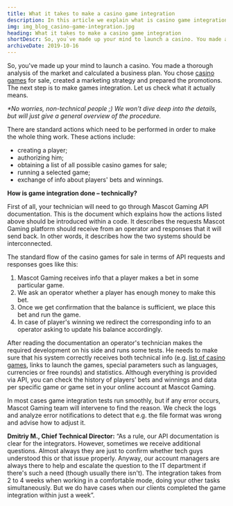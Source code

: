 ```yaml
---
title: What it takes to make a casino game integration
description: In this article we explain what is casino game integration via API.
img: img_blog_casino-game-integration.jpg
heading: What it takes to make a casino game integration
shortDescr: So, you`ve made up your mind to launch a casino. You made a thorough analysis of the market and calculated a business plan. You chose casino games for sale, created a marketing strategy and prepared the promotions. The next step is to make games integration. Let us check what it actually means.
archiveDate: 2019-10-16
---
```

So, you've made up your mind to launch a casino. You made a thorough analysis of the market and calculated a business plan. You chose [casino games](games) for sale, created a marketing strategy and prepared the promotions. The next step is to make games integration. Let us check what it actually means.

_\*No worries, non-technical people ;) We won't dive deep into the details, but will just give a general overview of the procedure._


There are standard actions which need to be performed in order to make the whole thing work. These actions include:

*   creating a player;
*   authorizing him;
*   obtaining a list of all possible casino games for sale;
*   running a selected game;
*   exchange of info about players' bets and winnings.

**How is game integration done – technically?**

First of all, your technician will need to go through Mascot Gaming API documentation. This is the document which explains how the actions listed above should be introduced within a code. It describes the requests Mascot Gaming platform should receive from an operator and responses that it will send back. In other words, it describes how the two systems should be interconnected.

The standard flow of the casino games for sale in terms of API requests and responses goes like this:

1.  Mascot Gaming receives info that a player makes a bet in some particular game.
2.  We ask an operator whether a player has enough money to make this bet.
3.  Once we get confirmation that the balance is sufficient, we place this bet and run the game.
4.  In case of player's winning we redirect the corresponding info to an operator asking to update his balance accordingly.

After reading the documentation an operator's technician makes the required development on his side and runs some tests. He needs to make sure that his system correctly receives both technical info (e.g. [list of casino games](https://play.mascot.games/), links to launch the games, special parameters such as languages, currencies or free rounds) and statistics. Although everything is provided via API, you can check the history of players’ bets and winnings and data per specific game or game set in your online account at Mascot Gaming.

In most cases game integration tests run smoothly, but if any error occurs, Mascot Gaming team will intervene to find the reason. We check the logs and analyze error notifications to detect that e.g. the file format was wrong and advise how to adjust it.

**Dmitriy M., Chief Technical Director:** “As a rule, our API documentation is clear for the integrators. However, sometimes we receive additional questions. Almost always they are just to confirm whether tech guys understood this or that issue properly. Anyway, our account managers are always there to help and escalate the question to the IT department if there's such a need (though usually there isn't). The integration takes from 2 to 4 weeks when working in a comfortable mode, doing your other tasks simultaneously. But we do have cases when our clients completed the game integration within just a week”.
